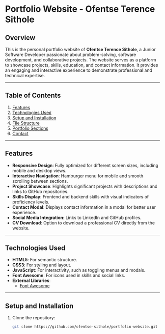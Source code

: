 # Portfolio Website - Ofentse Terence Sithole

## Overview

This is the personal portfolio website of **Ofentse Terence Sithole**, a Junior Software Developer passionate about problem-solving, software development, and collaborative projects. The website serves as a platform to showcase projects, skills, education, and contact information. It provides an engaging and interactive experience to demonstrate professional and technical expertise.

---

## Table of Contents

1. [Features](#features)
2. [Technologies Used](#technologies-used)
3. [Setup and Installation](#setup-and-installation)
4. [File Structure](#file-structure)
5. [Portfolio Sections](#portfolio-sections)
6. [Contact](#contact)

---

## Features

- **Responsive Design**: Fully optimized for different screen sizes, including mobile and desktop views.
- **Interactive Navigation**: Hamburger menu for mobile and smooth scrolling between sections.
- **Project Showcase**: Highlights significant projects with descriptions and links to GitHub repositories.
- **Skills Display**: Frontend and backend skills with visual indicators of proficiency levels.
- **Contact Modal**: Displays contact information in a modal for better user experience.
- **Social Media Integration**: Links to LinkedIn and GitHub profiles.
- **CV Download**: Option to download a professional CV directly from the website.

---

## Technologies Used

- **HTML5**: For semantic structure.
- **CSS3**: For styling and layout.
- **JavaScript**: For interactivity, such as toggling menus and modals.
- **Font Awesome**: For icons used in skills and social links.
- **External Libraries**: 
  - [Font Awesome](https://cdnjs.cloudflare.com/ajax/libs/font-awesome/6.4.0/css/all.min.css)

---

## Setup and Installation

1. Clone the repository:
   ```bash
   git clone https://github.com/ofentse-sithole/portfolio-website.git
